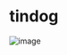 # tindog
![image](https://github.com/terryyufei/tindog/assets/123143795/6f2fa796-7053-4b41-9233-0dfede1fdf87)

